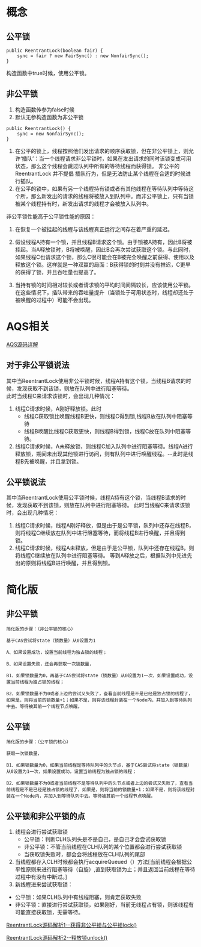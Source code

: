 # 概念
## 公平锁
```
public ReentrantLock(boolean fair) {
    sync = fair ? new FairSync() : new NonfairSync();
}
```
构造函数中true时候，使用公平锁。

## 非公平锁
1. 构造函数传参为false时候
2. 默认无参构造函数为非公平锁
```
public ReentrantLock() {
    sync = new NonfairSync();
}
```

1. 在公平的锁上，线程按照他们发出请求的顺序获取锁，但在非公平锁上，则允许‘插队’：当一个线程请求非公平锁时，如果在发出请求的同时该锁变成可用状态，那么这个线程会跳过队列中所有的等待线程而获得锁。     非公平的ReentrantLock 并不提倡 插队行为，但是无法防止某个线程在合适的时候进行插队。
2. 在公平的锁中，如果有另一个线程持有锁或者有其他线程在等待队列中等待这个所，那么新发出的请求的线程将被放入到队列中。而非公平锁上，只有当锁被某个线程持有时，新发出请求的线程才会被放入队列中。

非公平锁性能高于公平锁性能的原因：
1. 在恢复一个被挂起的线程与该线程真正运行之间存在着严重的延迟。


1. 假设线程A持有一个锁，并且线程B请求这个锁。由于锁被A持有，因此B将被挂起。当A释放锁时，B将被唤醒，因此B会再次尝试获取这个锁。与此同时，如果线程C也请求这个锁，那么C很可能会在B被完全唤醒之前获得、使用以及释放这个锁。这样就是一种双赢的局面：B获得锁的时刻并没有推迟，C更早的获得了锁，并且吞吐量也提高了。
3. 当持有锁的时间相对较长或者请求锁的平均时间间隔较长，应该使用公平锁。在这些情况下，插队带来的吞吐量提升（当锁处于可用状态时，线程却还处于被唤醒的过程中）可能不会出现。


# AQS相关
[AQS源码详解](https://blog.csdn.net/pfnie/article/details/53191892)


## 对于非公平锁说法
其中当ReentrantLock使用非公平锁时候，线程A持有这个锁，当线程B请求的时候，发现获取不到该锁，则放在队列中进行阻塞等待。   
此时当线程C来请求该锁时，会出现几种情况：
1. 线程C请求时候，A刚好释放锁。此时
   + 线程C获取锁比唤醒线程B更快，则线程C得到锁,线程B放在队列中阻塞等待
   + 线程B唤醒比线程C获取更快，则线程B得到锁，线程C放在队列中阻塞等待。
2. 线程C请求时候，A未释放锁，则线程C加入队列中进行阻塞等待。线程A进行释放锁，期间未出现其他锁进行访问，则有队列中进行唤醒线程。--此时是线程B先被唤醒，并且拿到锁。


## 公平锁说法
其中当ReentrantLock使用公平锁时候，线程A持有这个锁，当线程B请求的时候，发现获取不到该锁，则放在队列中进行阻塞等待。
此时当线程C来请求该锁时，会出现几种情况：
1. 线程C请求时候，线程A刚好释放，但是由于是公平锁，队列中还存在线程B，则将线程C继续放在队列中进行阻塞等待，而将线程B进行唤醒，并且得到锁。
2. 线程C请求时候，线程A未释放，但是由于是公平锁，队列中还存在线程B，则将线程C继续放在队列中进行阻塞等待。
等到A释放之后，根据队列中先进先出的原则将线程B进行唤醒，并且得到锁。




# 简化版

## 非公平锁
```
简化版的步骤：（非公平锁的核心）

基于CAS尝试将state（锁数量）从0设置为1

A、如果设置成功，设置当前线程为独占锁的线程；

B、如果设置失败，还会再获取一次锁数量，

B1、如果锁数量为0，再基于CAS尝试将state（锁数量）从0设置为1一次，如果设置成功，设置当前线程为独占锁的线程；

B2、如果锁数量不为0或者上边的尝试又失败了，查看当前线程是不是已经是独占锁的线程了，如果是，则将当前的锁数量+1；如果不是，则将该线程封装在一个Node内，并加入到等待队列中去。等待被其前一个线程节点唤醒。

```

## 公平锁
```
简化版的步骤：（公平锁的核心）

获取一次锁数量，

B1、如果锁数量为0，如果当前线程是等待队列中的头节点，基于CAS尝试将state（锁数量）从0设置为1一次，如果设置成功，设置当前线程为独占锁的线程；

B2、如果锁数量不为0或者当前线程不是等待队列中的头节点或者上边的尝试又失败了，查看当前线程是不是已经是独占锁的线程了，如果是，则将当前的锁数量+1；如果不是，则将该线程封装在一个Node内，并加入到等待队列中去。等待被其前一个线程节点唤醒。
```





## 公平锁和非公平锁的点
1. 线程会进行尝试获取锁
   + 公平锁：判断CLH队列头是不是自己，是自己才会尝试获取锁
   + 非公平锁：不管当前线程在CLH队列的某个位置都会进行尝试获取锁
   + 当获取锁失败时，都会会将线程放在CLH队列的尾部
2. 当线程都存入CLH时候都会执行acquireQueued（）方法[当前线程会根据公平性原则来进行阻塞等待（自旋）,直到获取锁为止；并且返回当前线程在等待过程中有没有中断过。]
3. 新线程进来尝试获取锁：
  + 公平锁：如果CLH队列中有线程阻塞，则肯定获取失败
  + 非公平锁：直接进行尝试获取锁，如果刚好，当前无线程占有锁，则该线程有可能直接获取锁，无需等待。





[ReentrantLock源码解析1--获得非公平锁与公平锁lock()](https://www.cnblogs.com/java-zhao/p/5131544.html)

[ReentrantLock源码解析2--释放锁unlock()](http://www.cnblogs.com/java-zhao/p/5133402.html)